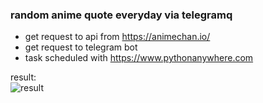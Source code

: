 ### random anime quote everyday via telegramq

- get request to api from https://animechan.io/
- get request to telegram bot
- task scheduled with https://www.pythonanywhere.com

result: <br>
![result](https://github.com/user-attachments/assets/8a263710-6e00-4e8f-9182-10b440baf187)
